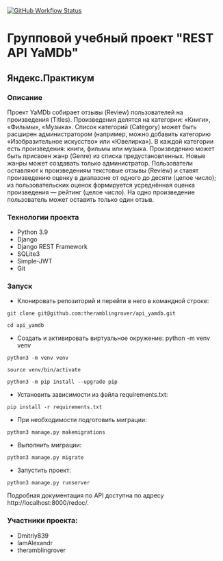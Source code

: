   [![GitHub Workflow Status](https://img.shields.io/github/workflow/status/IamAlexandr/yamdb_final/.github/workflows/yamdb_workflow.yml?label=YamDB_workflow)](https://github.com/IamAlexandr/yamdb_final/actions/workflows/yamdb_workflow.yml)
# Групповой учебный проект "REST API YaMDb"
## Яндекс.Практикум
### Описание
Проект YaMDb собирает отзывы (Review) пользователей на произведения (Titles). Произведения делятся на категории: «Книги», «Фильмы», «Музыка». Список категорий (Category) может быть расширен администратором (например, можно добавить категорию «Изобразительное искусство» или «Ювелирка»). В каждой категории есть произведения: книги, фильмы или музыка. Произведению может быть присвоен жанр (Genre) из списка предустановленных. Новые жанры может создавать только администратор. Пользователи оставляют к произведениям текстовые отзывы (Review) и ставят произведению оценку в диапазоне от одного до десяти (целое число); из пользовательских оценок формируется усреднённая оценка произведения — рейтинг (целое число). На одно произведение пользователь может оставить только один отзыв.


### Технологии проекта
- Python 3.9
- Django
- Django REST Framework
- SQLite3
- Simple-JWT
- Git

### Запуск
- Клонировать репозиторий и перейти в него в командной строке:
```
git clone git@github.com:theramblingrover/api_yamdb.git
```
```
cd api_yamdb
```
- Cоздать и активировать виртуальное окружение: python -m venv venv
```
python3 -m venv venv
```
```
source venv/bin/activate
```
```
python3 -m pip install --upgrade pip
```

- Установить зависимости из файла requirements.txt:
```
pip install -r requirements.txt
```

- При необходимости подготовить миграции:
```
python3 manage.py makemigrations
```

- Выполнить миграции:
```
python3 manage.py migrate
```
- Запустить проект:
```
python3 manage.py runserver
```
Подробная документация по API доступна по адресу http://localhost:8000/redoc/.

### Участники проекта:
- Dmitriy839
- IamAlexandr
- theramblingrover
